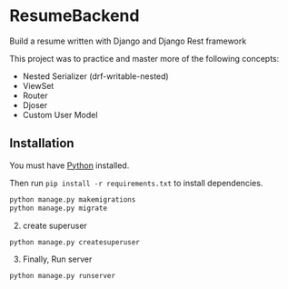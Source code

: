 # ResumeBackend

Build a resume written with Django and Django Rest framework

This project was to practice and master more of the following concepts:
- Nested Serializer (drf-writable-nested)
- ViewSet
- Router 
- Djoser
- Custom User Model

## Installation
You must have [Python](http://python.org/) installed.

Then run `pip install -r requirements.txt` to install dependencies.


```bash
python manage.py makemigrations
python manage.py migrate
```
2. create superuser

```bash
python manage.py createsuperuser  
```

3. Finally, Run server

```bash
python manage.py runserver
```
